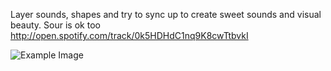 Layer sounds, shapes and try to sync up to create sweet sounds and visual beauty. Sour is ok too http://open.spotify.com/track/0k5HDHdC1nq9K8cwTtbvkI

![Example Image](http://www.graphicboutique.co.uk/lab/images/RW-Vis_Voc-02-01.png "Example Image")

